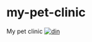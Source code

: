 # my-pet-clinic
My pet clinic
[![din](https://app.circleci.com/pipelines/github/din812/my-pet-clinic.svg?style=svg)](<https://app.circleci.com/pipelines/github/din812/my-pet-clinic>)
